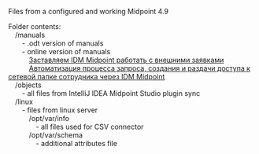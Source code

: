 Files from a configured and working Midpoint 4.9<br>

Folder contents:<br>
&emsp;/manuals<br>
&emsp;&emsp;- .odt version of manuals<br>
&emsp;&emsp;- online version of manuals<br>
&emsp;&emsp;&emsp;<a href="https://habr.com/ru/articles/842756/">Заставляем IDM Midpoint работать с внешними заявками</a><br>
&emsp;&emsp;&emsp;<a href="https://habr.com/ru/articles/852726/">Автоматизация процесса запроса, создания и раздачи доступа к сетевой папке сотрудника через IDM Midpoint</a><br>
&emsp;/objects<br>
&emsp;&emsp;- all files from IntelliJ IDEA Midpoint Studio plugin sync<br>
&emsp;/linux<br>
&emsp;&emsp;- files from linux server<br>
&emsp;&emsp;&emsp;/opt/var/info<br>
&emsp;&emsp;&emsp;&emsp;- all files used for CSV connector<br>
&emsp;&emsp;&emsp;/opt/var/schema<br>
&emsp;&emsp;&emsp;&emsp;- additional attributes file<br>

